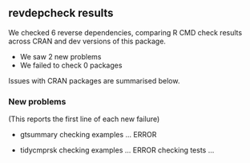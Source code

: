 ## revdepcheck results

We checked 6 reverse dependencies, comparing R CMD check results across CRAN and dev versions of this package.

 * We saw 2 new problems
 * We failed to check 0 packages

Issues with CRAN packages are summarised below.

### New problems
(This reports the first line of each new failure)

* gtsummary
  checking examples ... ERROR

* tidycmprsk
  checking examples ... ERROR
  checking tests ...

